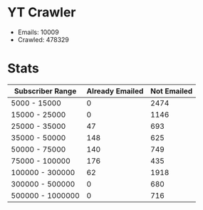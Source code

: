 # YT Crawler
- Emails: 10009
- Crawled: 478329

# Stats
| Subscriber Range  | Already Emailed | Not Emailed |
|-------|-------|-------|
| 5000 - 15000 | 0 | 2474 |
| 15000 - 25000 | 0 | 1146 |
| 25000 - 35000 | 47 | 693 |
| 35000 - 50000 | 148 | 625 |
| 50000 - 75000 | 140 | 749 |
| 75000 - 100000 | 176 | 435 |
| 100000 - 300000 | 62 | 1918 |
| 300000 - 500000 | 0 | 680 |
| 500000 - 1000000 | 0 | 716 |
